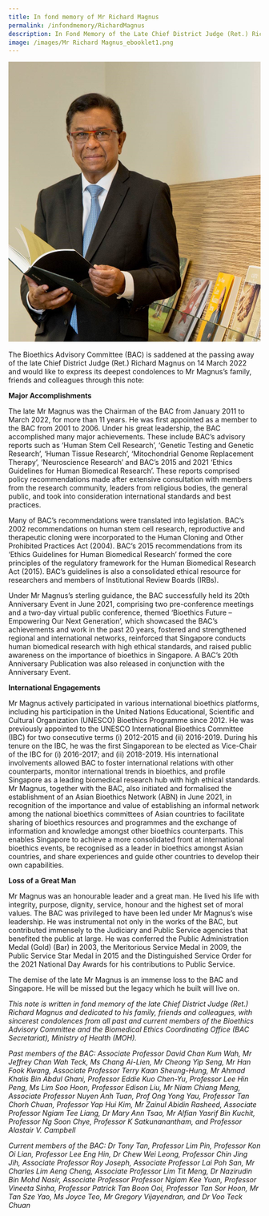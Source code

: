 ```yaml
---
title: In fond memory of Mr Richard Magnus
permalink: /infondmemory/RichardMagnus
description: In Fond Memory of the Late Chief District Judge (Ret.) Richard Magnus
image: /images/Mr Richard Magnus_ebooklet1.png
---
```


![](/images/Mr%20Richard%20Magnus_upright1.jpg)

The Bioethics Advisory Committee (BAC) is saddened at the passing away of the late Chief District Judge (Ret.) Richard Magnus on 14 March 2022 and would like to express its deepest condolences to Mr Magnus’s family, friends and colleagues through this note:

**Major Accomplishments**

The late Mr Magnus was the Chairman of the BAC from January 2011 to March 2022, for more than 11 years. He was first appointed as a member to the BAC from 2001 to 2006. Under his great leadership, the BAC accomplished many major achievements. These include BAC’s advisory reports such as ‘Human Stem Cell Research’, ‘Genetic Testing and Genetic Research’, ‘Human Tissue Research’, ‘Mitochondrial Genome Replacement Therapy’, ‘Neuroscience Research’ and BAC’s 2015 and 2021 ‘Ethics Guidelines for Human Biomedical Research’. These reports comprised policy recommendations made after extensive consultation with members from the research community, leaders from religious bodies, the general public, and took into consideration international standards and best practices.

Many of BAC’s recommendations were translated into legislation. BAC’s 2002 recommendations on human stem cell research, reproductive and therapeutic cloning were incorporated to the Human Cloning and Other Prohibited Practices Act (2004). BAC’s 2015 recommendations from its ‘Ethics Guidelines for Human Biomedical Research’ formed the core principles of the regulatory framework for the Human Biomedical Research Act (2015). BAC’s guidelines is also a consolidated ethical resource for researchers and members of Institutional Review Boards (IRBs).

Under Mr Magnus’s sterling guidance, the BAC successfully held its 20th Anniversary Event in June 2021, comprising two pre-conference meetings and a two-day virtual public conference, themed ‘Bioethics Future – Empowering Our Next Generation’, which showcased the BAC’s achievements and work in the past 20 years, fostered and strengthened regional and international networks, reinforced that Singapore conducts human biomedical research with high ethical standards, and raised public awareness on the importance of bioethics in Singapore. A BAC’s 20th Anniversary Publication was also released in conjunction with the Anniversary Event.

**International Engagements**

Mr Magnus actively participated in various international bioethics platforms, including his participation in the United Nations Educational, Scientific and Cultural Organization (UNESCO) Bioethics Programme since 2012. He was previously appointed to the UNESCO International Bioethics Committee (IBC) for two consecutive terms (i) 2012-2015 and (ii) 2016-2019. During his tenure on the IBC, he was the first Singaporean to be elected as Vice-Chair of the IBC for (i) 2016-2017; and (ii) 2018-2019. His international involvements allowed BAC to foster international relations with other counterparts, monitor international trends in bioethics, and profile Singapore as a leading biomedical research hub with high ethical standards. Mr Magnus, together with the BAC, also initiated and formalised the establishment of an Asian Bioethics Network (ABN) in June 2021, in recognition of the importance and value of establishing an informal network among the national bioethics committees of Asian countries to facilitate sharing of bioethics resources and programmes and the exchange of information and knowledge amongst other bioethics counterparts. This enables Singapore to achieve a more consolidated front at international bioethics events, be recognised as a leader in bioethics amongst Asian countries, and share experiences and guide other countries to develop their own capabilities.

**Loss of a Great Man**

Mr Magnus was an honourable leader and a great man. He lived his life with integrity, purpose, dignity, service, honour and the highest set of moral values. The BAC was privileged to have been led under Mr Magnus’s wise leadership. He was instrumental not only in the works of the BAC, but contributed immensely to the Judiciary and Public Service agencies that benefited the public at large. He was conferred the Public Administration Medal (Gold) (Bar) in 2003, the Meritorious Service Medal in 2009, the Public Service Star Medal in 2015 and the Distinguished Service Order for the 2021 National Day Awards for his contributions to Public Service.

The demise of the late Mr Magnus is an immense loss to the BAC and Singapore. He will be missed but the legacy which he built will live on.

*This note is written in fond memory of the late Chief District Judge (Ret.) Richard Magnus and dedicated to his family, friends and colleagues, with sincerest condolences from all past and current members of the Bioethics Advisory Committee and the Biomedical Ethics Coordinating Office (BAC Secretariat), Ministry of Health (MOH).*

*Past members of the BAC: Associate Professor David Chan Kum Wah, Mr Jeffrey Chan Wah Teck, Ms Chang Ai-Lien, Mr Cheong Yip Seng, Mr Han Fook Kwang, Associate Professor Terry Kaan Sheung-Hung, 
Mr Ahmad Khalis Bin Abdul Ghani, Professor Eddie Kuo Chen-Yu, Professor Lee Hin Peng, Ms Lim Soo Hoon, 
Professor Edison Liu, Mr Niam Chiang Meng, Associate Professor Nuyen Anh Tuan, Prof Ong Yong Yau, Professor Tan Chorh Chuan, Professor Yap Hui Kim, Mr Zainul Abidin Rasheed, Associate Professor Ngiam Tee Liang, Dr Mary Ann Tsao, Mr Alfian Yasrif Bin Kuchit, Professor Ng Soon Chye, Professor K Satkunanantham, and Professor Alastair V. Campbell*

*Current members of the BAC: Dr Tony Tan, Professor Lim Pin, Professor Kon Oi Lian, Professor Lee Eng Hin, Dr Chew Wei Leong, Professor Chin Jing Jih, Associate Professor Roy Joseph, Associate Professor Lai Poh San, Mr Charles Lim Aeng Cheng, Associate Professor Lim Tit Meng, Dr Nazirudin Bin Mohd Nasir, Associate Professor Professor Ngiam Kee Yuan, 
Professor Vineeta Sinha, Professor Patrick Tan Boon Ooi, Professor Tan Sor Hoon, Mr Tan Sze Yao, Ms Joyce Teo, Mr Gregory Vijayendran, and Dr Voo Teck Chuan*